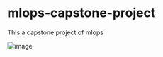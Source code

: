 # mlops-capstone-project
This a capstone project of mlops


![image](https://github.com/user-attachments/assets/9f186815-e0f9-4085-9ec7-0933b8243027)

